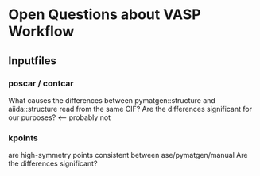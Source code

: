 # Open Questions about VASP Workflow

## Inputfiles

### poscar / contcar
What causes the differences between pymatgen::structure and aiida::structure read from the same CIF?
Are the differences significant for our purposes? <-- probably not

### kpoints
are high-symmetry points consistent between ase/pymatgen/manual
Are the differences significant?
